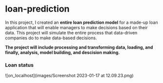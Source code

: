 # loan-prediction
In this project, I created an __entire loan prediction model__ for a made-up loan application that will enable managers to make decisions based on their data. 
This project will simulate the entire process that data-driven companies do to make data-based decisions.

__The project will include processing and transforming data, loading, and finally, analysis, model building, and descision making.__

### Loan status
![on_localhost](images/Screenshot 2023-01-17 at 12.09.23.png)